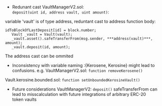 * Redunant cast
VaultManagerV2.sol:  
```deposit(uint id, address vault, uint amount)```:

variable 'vault' is of type address, reduntant cast to address
function body:
```
idToBlockOfLastDeposit[id] = block.number;
   Vault _vault = Vault(vault);
   _vault.asset().safeTransferFrom(msg.sender, ***address(vault)***, amount);
   _vault.deposit(id, amount);
```

The address cast can be ommited

* Inconsistency with variable naming :{Kerosene, Kerosine} might lead to confusions.
e.g.
VaultManagerV2.sol:
```function removeKerosene()```

Vault.kerosine.bounded.sol:
```function setUnboundedKerosineVault()```

* Future considerations
VaultManagerV2:
```deposit()```
safeTransferFrom can lead to misscalculation with future integrations of arbitrary ERC-20 token vaults